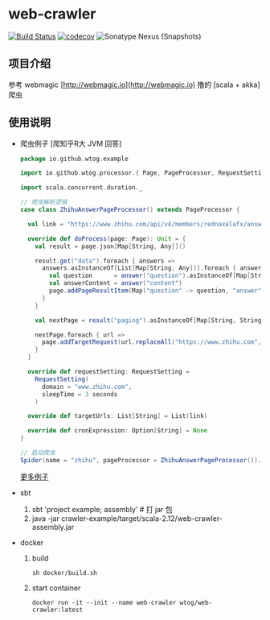 # web-crawler

[![Build Status](https://travis-ci.com/wtog/web-crawler.svg?branch=dev)](https://travis-ci.com/wtog/web-crawler.svg?branch=dev) [![codecov](https://codecov.io/gh/wtog/web-crawler/branch/master/graph/badge.svg)](https://codecov.io/gh/wtog/web-crawler) ![Sonatype Nexus (Snapshots)](https://img.shields.io/nexus/s/https/oss.sonatype.org/io.github.wtog/web-crawler_2.12.svg)

## 项目介绍

参考 webmagic [http://webmagic.io](http://webmagic.io) 撸的 [scala + akka] 爬虫

## 使用说明

- 爬虫例子 [爬知乎R大 JVM 回答]
  
  ```scala
  package io.github.wtog.example

  import io.github.wtog.processor.{ Page, PageProcessor, RequestSetting }

  import scala.concurrent.duration._

  // 爬虫解析逻辑
  case class ZhihuAnswerPageProcessor() extends PageProcessor {

    val link = "https://www.zhihu.com/api/v4/members/rednaxelafx/answers?include=data%5B*%5D.is_normal%2Cadmin_closed_comment%2Creward_info%2Cis_collapsed%2Cannotation_action%2Cannotation_detail%2Ccollapse_reason%2Ccollapsed_by%2Csuggest_edit%2Ccomment_count%2Ccan_comment%2Ccontent%2Cvoteup_count%2Creshipment_settings%2Ccomment_permission%2Cmark_infos%2Ccreated_time%2Cupdated_time%2Creview_info%2Cquestion%2Cexcerpt%2Cis_labeled%2Clabel_info%2Crelationship.is_authorized%2Cvoting%2Cis_author%2Cis_thanked%2Cis_nothelp%2Cis_recognized%3Bdata%5B*%5D.author.badge%5B%3F(type%3Dbest_answerer)%5D.topics&offset=0&limit=10&sort_by=created"

    override def doProcess(page: Page): Unit = {
      val result = page.json[Map[String, Any]]()

      result.get("data").foreach { answers =>
        answers.asInstanceOf[List[Map[String, Any]]].foreach { answer =>
          val question      = answer("question").asInstanceOf[Map[String, String]]("title")
          val answerContent = answer("content")
          page.addPageResultItem(Map("question" -> question, "answer" -> answerContent))
        }
      }

      val nextPage = result("paging").asInstanceOf[Map[String, String]].get("next")

      nextPage.foreach { url =>
        page.addTargetRequest(url.replaceAll("https://www.zhihu.com", "$0/api/v4"))
      }
    }

    override def requestSetting: RequestSetting =
      RequestSetting(
        domain = "www.zhihu.com",
        sleepTime = 3 seconds
      )

    override def targetUrls: List[String] = List(link)

    override def cronExpression: Option[String] = None
  }

  // 启动爬虫
  Spider(name = "zhihu", pageProcessor = ZhihuAnswerPageProcessor()).start() 
  ```

  [更多例子](https://github.com/wtog/web-crawler/tree/master/src/main/scala/io/github/wtog/example)
    
- sbt

  1. sbt 'project example; assembly' # 打 jar 包
  2. java -jar crawler-example/target/scala-2.12/web-crawler-assembly.jar

- docker

  1. build
  
      ```docker
      sh docker/build.sh
      ```
    
  2. start container
  
      ```docker
      docker run -it --init --name web-crawler wtog/web-crawler:latest
      ```
